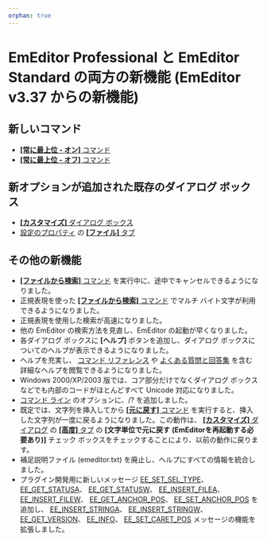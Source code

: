 ```yaml
---
orphan: true
---
```

# EmEditor Professional と EmEditor Standard の両方の新機能 (EmEditor v3.37 からの新機能)

## 新しいコマンド

- [**\[常に最上位 \- オン\]** コマンド](../cmd/window/window_always_top_on)
- [**\[常に最上位 \- オフ\]** コマンド](../cmd/window/window_always_top_off)

## 新オプションが追加された既存のダイアログ ボックス

- [**\[カスタマイズ\]** ダイアログ ボックス](../dlg/customize/index)
- [設定のプロパティ](../dlg/properties/index) の [**\[ファイル\]** タブ](../dlg/properties/file/index)

## その他の新機能

- [**\[ファイルから検索\]** コマンド](../cmd/search/grep) を実行中に、途中でキャンセルできるようになりました。
- 正規表現を使った [**\[ファイルから検索\]** コマンド](../cmd/search/grep) でマルチ
バイト文字が利用できるようになりました。
- 正規表現を使用した検索が高速になりました。
- 他の EmEditor の検索方法を見直し、EmEditor の起動が早くなりました。
- 各ダイアログ ボックスに **\[ヘルプ\]** ボタンを追加し、ダイアログ
ボックスについてのヘルプが表示できるようになりました。
- ヘルプを充実し、 [コマンド リファレンス](../cmd/index) や [よくある質問と回答集](../faq/index) を含む詳細なヘルプを閲覧できるようになりました。
- Windows 2000/XP/2003 版では、コア部分だけでなくダイアログ ボックスなどでも内部のコードがほとんどすべて Unicode
対応になりました。
- [コマンド ライン](../howto/file/file_commandline) のオプションに、/?
を追加しました。
- 既定では、文字列を挿入してから [**\[元に戻す\]** コマンド](../cmd/edit/edit_undo) を実行すると、挿入した文字列が一度に戻るようになりました。この動作は、 [**\[カスタマイズ\]** ダイアログ](../dlg/customize/index) の [**\[高度\]** タブ](../dlg/customize/advanced/index) の **\[文字単位で元に戻す**
**(EmEditorを再起動する必要あり)\]** チェック ボックスをチェックすることにより、以前の動作に戻ります。
- 補足説明ファイル (emeditor.txt) を廃止し、ヘルプにすべての情報を統合しました。
- プラグイン開発用に新しいメッセージ [EE\_SET\_SEL\_TYPE](../plugin/message/ee_set_sel_type)、 [EE\_GET\_STATUSA](../plugin/message/ee_get_statusa)、 [EE\_GET\_STATUSW](../plugin/message/ee_get_statusw)、 [EE\_INSERT\_FILEA](../plugin/message/ee_insert_filea)、 [EE\_INSERT\_FILEW](../plugin/message/ee_insert_filew)、 [EE\_GET\_ANCHOR\_POS](../plugin/message/ee_get_anchor_pos)、 [EE\_SET\_ANCHOR\_POS](../plugin/message/ee_set_anchor_pos)
を追加し、 [EE\_INSERT\_STRINGA](../plugin/message/ee_insert_stringa)、 [EE\_INSERT\_STRINGW](../plugin/message/ee_insert_stringw)、 [EE\_GET\_VERSION](../plugin/message/ee_get_version)、 [EE\_INFO](../plugin/message/ee_info)、 [EE\_SET\_CARET\_POS](../plugin/message/ee_set_caret_pos)
メッセージの機能を拡張しました。
